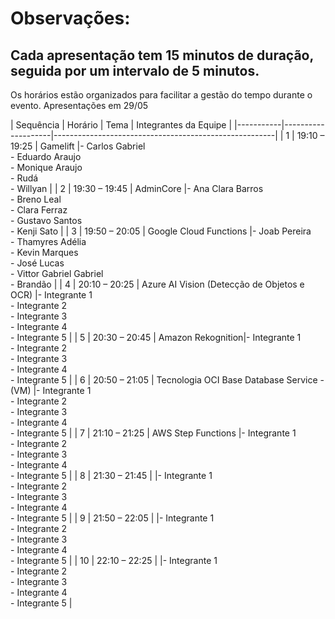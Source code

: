# Observações:

## Cada apresentação tem 15 minutos de duração, seguida por um intervalo de 5 minutos.

Os horários estão organizados para facilitar a gestão do tempo durante o evento.
Apresentações em 29/05

| Sequência | Horário             | Tema | Integrantes da Equipe                                 |
|-----------|--------------------|-------------------------------------------------------|
| 1         | 19:10 – 19:25      |  Gamelift |- Carlos Gabriel <br>- Eduardo Araujo<br>- Monique Araujo <br>- Rudá<br>- Willyan |
| 2         | 19:30 – 19:45      |  AdminCore |- Ana Clara Barros <br>- Breno Leal<br>- Clara Ferraz<br>- Gustavo Santos<br>- Kenji Sato |
| 3         | 19:50 – 20:05      |  Google Cloud Functions |- Joab Pereira<br>- Thamyres Adélia<br>- Kevin Marques<br>- José Lucas<br>- Vittor Gabriel Gabriel<br>- Brandão |
| 4         | 20:10 – 20:25      | Azure AI Vision (Detecção de Objetos e OCR) |- Integrante 1<br>- Integrante 2<br>- Integrante 3<br>- Integrante 4<br>- Integrante 5 |
| 5         | 20:30 – 20:45      |  Amazon Rekognition|- Integrante 1<br>- Integrante 2<br>- Integrante 3<br>- Integrante 4<br>- Integrante 5 |
| 6         | 20:50 – 21:05      | Tecnologia OCI Base Database Service - (VM) |- Integrante 1<br>- Integrante 2<br>- Integrante 3<br>- Integrante 4<br>- Integrante 5 |
| 7         | 21:10 – 21:25      | AWS Step Functions |- Integrante 1<br>- Integrante 2<br>- Integrante 3<br>- Integrante 4<br>- Integrante 5 |
| 8         | 21:30 – 21:45      | |- Integrante 1<br>- Integrante 2<br>- Integrante 3<br>- Integrante 4<br>- Integrante 5 |
| 9         | 21:50 – 22:05      | |- Integrante 1<br>- Integrante 2<br>- Integrante 3<br>- Integrante 4<br>- Integrante 5 |
| 10        | 22:10 – 22:25      | |- Integrante 1<br>- Integrante 2<br>- Integrante 3<br>- Integrante 4<br>- Integrante 5 |
